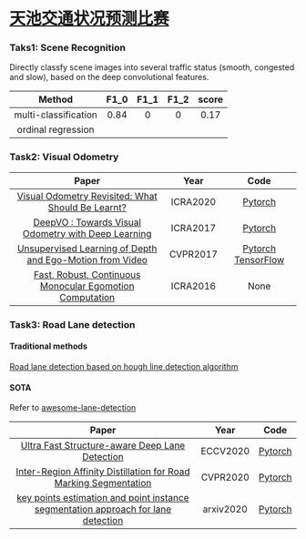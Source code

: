# [天池交通状况预测比赛](https://tianchi.aliyun.com/competition/entrance/531809/information)

### Taks1: Scene Recognition
Directly classfy scene images into several traffic status (smooth, congested and slow), based on the deep convolutional features.

|       Method        | F1_0 | F1_1 | F1_2 | score |
|       :---:         | :---:| :---:| :---:| :---: |
|multi-classification | 0.84 | 0    |  0   | 0.17  |
|ordinal regression   |      |      |      |       |


### Task2: Visual Odometry

|                       Paper                                             |      Year      |                    Code                      |
|                       :----:                                            |      :--:      |                    :--:                      |
|[Visual Odometry Revisited: What Should Be Learnt?](https://arxiv.org/abs/1909.09803)            | ICRA2020 |[Pytorch](https://github.com/Huangying-Zhan/DF-VO)|
|[DeepVO : Towards Visual Odometry with Deep Learning ](http://senwang.gitlab.io/DeepVO/files/wang2017DeepVO.pdf) | ICRA2017 | [Pytorch](https://github.com/ChiWeiHsiao/DeepVO-pytorch)  |
|[Unsupervised Learning of Depth and Ego-Motion from Video](https://people.eecs.berkeley.edu/~tinghuiz/projects/SfMLearner/cvpr17_sfm_final.pdf)| CVPR2017 |[Pytorch](https://github.com/ClementPinard/SfmLearner-Pytorch) [TensorFlow](https://github.com/tinghuiz/SfMLearner) |
|[Fast, Robust, Continuous Monocular Egomotion Computation](https://arxiv.org/abs/1602.04886)| ICRA2016| None |

### Task3: Road Lane detection
#### Traditional methods
[Road lane detection based on hough line detection algorithm](https://github.com/naokishibuya/car-finding-lane-lines)

#### SOTA 
Refer to [awesome-lane-detection](https://github.com/amusi/awesome-lane-detection)

|                       Paper                                             |      Year      |                    Code                      |
|                       :----:                                            |      :--:      |                    :--:                      |
|[Ultra Fast Structure-aware Deep Lane Detection](https://arxiv.org/abs/2004.11757)            | ECCV2020 |[Pytorch](https://github.com/cfzd/Ultra-Fast-Lane-Detection)|
|[Inter-Region Affinity Distillation for Road Marking Segmentation](https://arxiv.org/abs/2004.05304)| CVPR2020 | [Pytorch](https://github.com/cardwing/Codes-for-IntRA-KD)|
|[key points estimation and point instance segmentation approach for lane detection](https://arxiv.org/abs/2002.06604)| arxiv2020 | [Pytorch](https://github.com/koyeongmin/PINet)|
